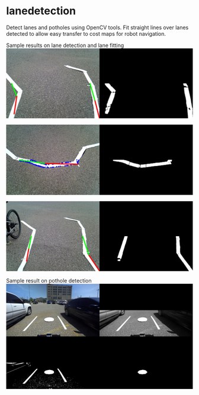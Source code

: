 # lanedetection
Detect lanes and potholes using OpenCV tools. Fit straight lines over lanes detected to allow easy transfer to cost maps for robot navigation. 

Sample results on lane detection and lane fitting
![](https://github.com/manavendradesai/lanedetection/blob/main/lane_fit_results/lane_detect_and_fit_1.png)


![](https://github.com/manavendradesai/lanedetection/blob/main/lane_fit_results/lane_detect_and_fit_2.png)


![](https://github.com/manavendradesai/lanedetection/blob/main/lane_fit_results/lane_detect_and_fit_3.png)

Sample result on pothole detection
![](https://github.com/manavendradesai/lanedetection/blob/main/pot_hole_results/pothole_detect_1.png)
